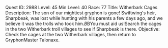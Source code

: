 Quest ID: 2988
Level: 45
Min Level: 40
Race: 77
Title: Witherbark Cages
Description: The son of our mightiest gryphon is gone! Swiftwing's heir, Sharpbeak, was lost while hunting with his parents a few days ago, and we believe it was the trolls who took him.$B$BYou must aid us!Search the cages in the two Witherbark troll villages to see if Sharpbeak is there.
Objective: Check the cages at the two Witherbark villages, then return to GryphonMaster Talonaxe.

